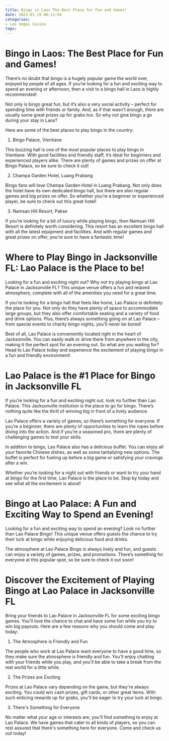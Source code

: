 ```yaml
---
title: Bingo in Laos The Best Place for Fun and Games!
date: 2023-01-19 06:11:54
categories:
- Las Vegas Casino
tags:
---
```



#  Bingo in Laos: The Best Place for Fun and Games!

There’s no doubt that bingo is a hugely popular game the world over, enjoyed by people of all ages. If you’re looking for a fun and exciting way to spend an evening or afternoon, then a visit to a bingo hall in Laos is highly recommended!

Not only is bingo great fun, but it’s also a very social activity – perfect for spending time with friends or family. And, as if that wasn’t enough, there are usually some great prizes up for grabs too. So why not give bingo a go during your stay in Laos?

Here are some of the best places to play bingo in the country:

1) Bingo Palace, Vientiane

This buzzing hall is one of the most popular places to play bingo in Vientiane. With good facilities and friendly staff, it’s ideal for beginners and experienced players alike. There are plenty of games and prizes on offer at Bingo Palace, so be sure to check it out!

2) Champa Garden Hotel, Luang Prabang

Bingo fans will love Champa Garden Hotel in Luang Prabang. Not only does the hotel have its own dedicated bingo hall, but there are also regular games and big prizes on offer. So whether you’re a beginner or experienced player, be sure to check out this great hotel!

3) Namsan Hill Resort, Pakse

If you’re looking for a bit of luxury while playing bingo, then Namsan Hill Resort is definitely worth considering. This resort has an excellent bingo hall with all the latest equipment and facilities. And with regular games and great prizes on offer, you’re sure to have a fantastic time!

#  Where to Play Bingo in Jacksonville FL: Lao Palace is the Place to be!

Looking for a fun and exciting night out? Why not try playing bingo at Lao Palace in Jacksonville FL? This unique venue offers a fun and relaxed atmosphere, complete with all of the amenities you need for a great time.

If you’re looking for a bingo hall that feels like home, Lao Palace is definitely the place for you. Not only do they have plenty of space to accommodate large groups, but they also offer comfortable seating and a variety of food and drink options. Plus, there’s always something going on at Lao Palace – from special events to charity bingo nights, you’ll never be bored!

Best of all, Lao Palace is conveniently located right in the heart of Jacksonville. You can easily walk or drive there from anywhere in the city, making it the perfect spot for an evening out. So what are you waiting for? Head to Lao Palace today and experience the excitement of playing bingo in a fun and friendly environment!

#  Lao Palace is the #1 Place for Bingo in Jacksonville FL

If you’re looking for a fun and exciting night out, look no further than Lao Palace. This Jacksonville institution is the place to go for bingo. There’s nothing quite like the thrill of winning big in front of a lively audience.

Lao Palace offers a variety of games, so there’s something for everyone. If you’re a beginner, there are plenty of opportunities to learn the ropes before diving into the action. And if you’re a seasoned pro, there are plenty of challenging games to test your skills.

In addition to bingo, Lao Palace also has a delicious buffet. You can enjoy all your favorite Chinese dishes, as well as some tantalizing new options. The buffet is perfect for fueling up before a big game or satisfying your cravings after a win.

Whether you’re looking for a night out with friends or want to try your hand at bingo for the first time, Lao Palace is the place to be. Stop by today and see what all the excitement is about!

#  Bingo at Lao Palace: A Fun and Exciting Way to Spend an Evening!

Looking for a fun and exciting way to spend an evening? Look no further than Lao Palace Bingo! This unique venue offers guests the chance to try their luck at bingo while enjoying delicious food and drinks.

The atmosphere at Lao Palace Bingo is always lively and fun, and guests can enjoy a variety of games, prizes, and promotions. There’s something for everyone at this popular spot, so be sure to check it out soon!

#  Discover the Excitement of Playing Bingo at Lao Palace in Jacksonville FL

Bring your friends to Lao Palace in Jacksonville FL for some exciting bingo games. You'll love the chance to chat and have some fun while you try to win big payouts. Here are a few reasons why you should come and play today:

1. The Atmosphere is Friendly and Fun

The people who work at Lao Palace want everyone to have a good time, so they make sure the atmosphere is friendly and fun. You'll enjoy chatting with your friends while you play, and you'll be able to take a break from the real world for a little while.

2. The Prizes are Exciting

Prizes at Lao Palace vary depending on the game, but they're always exciting. You could win cash prizes, gift cards, or other great items. With such enticing rewards up for grabs, you'll be eager to try your luck at bingo.

3. There's Something for Everyone

No matter what your age or interests are, you'll find something to enjoy at Lao Palace. We have games that cater to all kinds of players, so you can rest assured that there's something here for everyone. Come and check us out today!